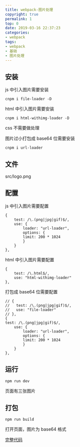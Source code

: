 ```yaml
---
title: webpack-图片处理
copyright: true
permalink: 1
top: 0
date: 2019-03-16 22:37:23
categories:
- webpack
tags:
- webpack
- 基础
- 图片处理
---
```


## 安装

js 中引入图片需要安装

```
cnpm i file-loader -D
```

html 中引入图片需要安装

```
cnpm i html-withimg-loader -D
```

css 不需要做处理

图片过小打包成 base64 位需要安装

```
cnpm i url-loader
```

## 文件

src/logo.png

## 配置

js 中引入图片需要配置

```
{
    test: /\.(png|jpg|gif)$/,
    use: {
        loader: "url-loader",
        options: {
        limit: 200 * 1024
        }
    }
},
```

html 中引入图片需要配置

```
{
    test: /\.html$/,
    use: "html-withimg-loader"
},
```

打包成 base64 位需要配置

```
// {
//   test: /\.(png|jpg|gif)$/,
//   use: "file-loader"
// },
{
test: /\.(png|jpg|gif)$/,
    use: {
        loader: "url-loader",
        options: {
        limit: 200 * 1024
        }
    }
},
```

## 运行

```
npm run dev
```

页面有三张图片

## 打包

```
npm run build
```

打开页面，图片为 base64 格式

[完整代码](https://github.com/zhoubichuan/frontend-note/tree/master/3.dev/3.scaffolding/1.webpack/1.base/9.image)
